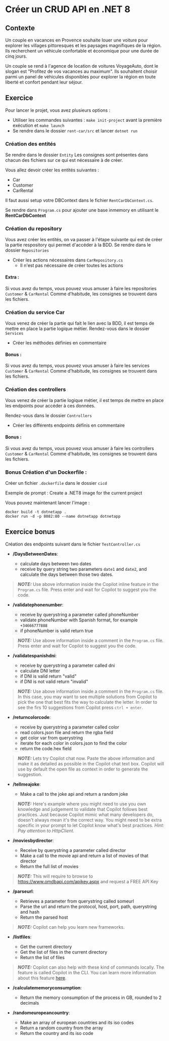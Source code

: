 # Créer un CRUD API en .NET 8

## Contexte 
Un couple en vacances en Provence souhaite louer une voiture pour explorer les villages pittoresques et les paysages magnifiques de la région. Ils recherchent un véhicule confortable et économique pour une durée de cinq jours.

Un couple se rend à l'agence de location de voitures VoyageAuto, dont le slogan est "Profitez de vos vacances au maximum". Ils souhaitent choisir parmi un panel de véhicules disponibles pour explorer la région en toute liberté et confort pendant leur séjour.

## Exercice
Pour lancer le projet, vous avez plusieurs options : 
- Utiliser les commandes suivantes : `make init-project` avant la première exécution et `make launch`
- Se rendre dans le dossier `rent-car/src` et lancer `dotnet run`

### Création des entités
Se rendre dans le dossier `Entity`
Les consignes sont présentes dans chacun des fichiers sur ce qui est nécessaire à de créer.

Vous allez devoir créer les entités suivantes :
- Car
- Customer
- CarRental

Il faut aussi setup votre DBContext dans le fichier `RentCarDbContext.cs`.

Se rendre dans `Program.cs` pour ajouter une base inmemory en utilisant le **RentCarDbContext**

### Création du repository 
Vous avez créer les entités, on va passer à l'étape suivante qui est de créer la partie respository qui permet d'accéder à la BDD.
Se rendre dans le dossier `Repositories`
- Créer les actions nécessaires dans `CarRepository.cs`  
  - Il n'est pas nécessaire de créer toutes les actions

#### Extra : 
Si vous avez du temps, vous pouvez vous amuser à faire les repositories `Customer` & `CarRental`
Comme d'habitude, les consignes se trouvent dans les fichiers.

### Création du service Car
Vous venez de créer la partie qui fait le lien avec la BDD, il est temps de mettre en place la partie logique métier.
Rendez-vous dans le dossier `Services`
- Créer les méthodes définies en commentaire

#### Bonus : 
Si vous avez du temps, vous pouvez vous amuser à faire les services `Customer` & `CarRental`
Comme d'habitude, les consignes se trouvent dans les fichiers.

### Création des controllers
Vous venez de créer la partie logique métier, il est temps de mettre en place les endpoints pour accéder à ces données.

Rendez-vous dans le dossier `Controllers`
- Créer les différents endpoints définis en commentaire

#### Bonus : 
Si vous avez du temps, vous pouvez vous amuser à faire les controllers `Customer` & `CarRental`
Comme d'habitude, les consignes se trouvent dans les fichiers.

### Bonus Création d'un Dockerfile :
Créer un fichier `.dockerfile` dans le dossier `cicd`

Exemple de prompt :  Create a .NET8 image for the current project 

Vous pouvez maintenant lancer l'image :
```
docker build -t dotnetapp .
docker run -d -p 8082:80 --name dotnetapp dotnetapp
``` 

## Exercice bonus
Création des endpoints suivant dans le fichier `TestController.cs`

- **/DaysBetweenDates**: 

    * calculate days between two dates
    * receive by query string two parameters `date1` and `date2`, and calculate the days between those two dates.

> **_NOTE:_** Use above information inside the Copilot inline feature in the `Program.cs` file. Press enter and wait for Copilot to suggest you the code.

- **/validatephonenumber**: 

    * receive by querystring a parameter called phoneNumber
    * validate phoneNumber with Spanish format, for example `+34666777888`
    * if phoneNumber is valid return true

> **_NOTE:_** Use above information inside a comment in the `Program.cs` file. Press enter and wait for Copilot to suggest you the code.

- **/validatespanishdni**:

    * receive by querystring a parameter called dni
    * calculate DNI letter
    * if DNI is valid return "valid"
    * if DNI is not valid return "invalid"

> **_NOTE:_** Use above information inside a comment in the `Program.cs` file. In this case, you may want to see multiple solutions from Copilot to pick the one that best fits the way to calculate the letter. In order to see the firs 10 suggestions from Copilot press `ctrl + enter`. 

- **/returncolorcode**:

    * receive by querystring a parameter called color
    * read colors.json file and return the rgba field
    * get color var from querystring
    * iterate for each color in colors.json to find the color
    * return the code.hex field

> **_NOTE:_** Lets try Copilot chat now. Paste the above information and make it as detailed as possible in the Copilot chat text box. Copilot will use by default the open file as context in order to generate the suggestion.

- **/tellmeajoke**:

    * Make a call to the joke api and return a random joke

> **_NOTE:_** Here's example where you might need to use you own knowledge and judgement
to validate that Copilot follows best practices. Just because Copilot mimic 
what many developers do, doesn't always mean it's the correct way. You might need 
to be extra specific in your prompt to let Copilot know what's best practices. 
_Hint: Pay attention to HttpClient._
        
- **/moviesbydirector**:

    * Receive by querystring a parameter called director
    * Make a call to the movie api and return a list of movies of that director
    * Return the full list of movies

> **_NOTE:_** This will require to browse to https://www.omdbapi.com/apikey.aspx and request a FREE API Key

- **/parseurl**:

    * Retrieves a parameter from querystring called someurl
    * Parse the url and return the protocol, host, port, path, querystring and hash
    * Return the parsed host

> **_NOTE:_** Copilot can help you learn new frameworks.

- **/listfiles**:

    * Get the current directory
    * Get the list of files in the current directory
    * Return the list of files

> **_NOTE:_** Copilot can also help with these kind of commands locally. The feature is called Copilot in the CLI. You can learn more information about this feature [here](https://docs.github.com/en/copilot/github-copilot-in-the-cli/about-github-copilot-in-the-cli).

- **/calculatememoryconsumption**:

    * Return the memory consumption of the process in GB, rounded to 2 decimals

- **/randomeuropeancountry**:

    * Make an array of european countries and its iso codes
    * Return a random country from the array
    * Return the country and its iso code